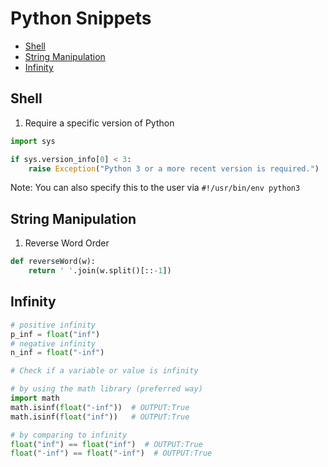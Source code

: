 # Python Snippets

<!-- MarkdownTOC -->

* [Shell](#shell)
* [String Manipulation](#string-manipulation)
* [Infinity](#infinity)

<!-- /MarkdownTOC -->


<a id="shell"></a>
## Shell

1. Require a specific version of Python

```python
import sys

if sys.version_info[0] < 3:
    raise Exception("Python 3 or a more recent version is required.")
```

Note: You can also specify this to the user via `#!/usr/bin/env python3`

<a id="string-manipulation"></a>
## String Manipulation

1. Reverse Word Order

```python
def reverseWord(w):
    return ' '.join(w.split()[::-1])
```

<a id="infinity"></a>
## Infinity

```python
# positive infinity
p_inf = float("inf")
# negative infinity
n_inf = float("-inf")
```

```python
# Check if a variable or value is infinity

# by using the math library (preferred way)
import math
math.isinf(float("-inf"))  # OUTPUT:True
math.isinf(float("inf"))   # OUTPUT:True

# by comparing to infinity
float("inf") == float("inf")  # OUTPUT:True
float("-inf") == float("-inf")  # OUTPUT:True
```
